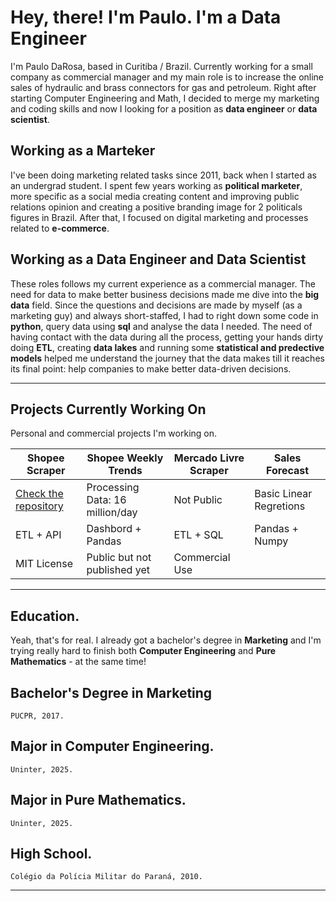 # Hey, there! I'm Paulo. I'm a Data Engineer

I'm Paulo DaRosa, based in Curitiba / Brazil. Currently working for a small company as commercial manager and my main role is to increase the online sales of hydraulic and brass connectors for gas and petroleum.
Right after starting Computer Engineering and Math, I decided to merge my marketing and coding skills and now I looking for a position as **data engineer** or **data scientist**. 

## Working as a Marteker
I've been doing marketing related tasks since 2011, back when I started as an undergrad student. I spent few years working as **political marketer**, more specific as a social media creating content and improving public relations opinion and creating a positive branding image for 2 politicals figures in Brazil. After that, I focused on digital marketing and processes related to **e-commerce**.  

## Working as a Data Engineer and Data Scientist
These roles follows my current experience as a commercial manager. The need for data to make better business decisions made me dive into the **big data** field. Since the questions and decisions are made by myself (as a marketing guy) and always short-staffed, I had to right down some code in **python**, query data using **sql** and analyse the data I needed. The need of having contact with the data during all the process, getting your hands dirty doing **ETL**, creating **data lakes** and running some **statistical and predective models** helped me understand the journey that the data makes till it reaches its final point: help companies to make better data-driven decisions.

---

## Projects Currently Working On
Personal and commercial projects I'm working on. 

| Shopee Scraper | Shopee Weekly Trends | Mercado Livre Scraper | Sales Forecast |
| ------------- | ------------- | ------------- |  ------------- |
| [Check the repository](https://github.com/paulodarosa/shopee-scraper/) | Processing Data: 16 million/day| Not Public  | Basic Linear Regretions  |
| ETL + API | Dashbord + Pandas | ETL + SQL | Pandas + Numpy |
| MIT License | Public but not published yet | Commercial Use |  | 


---

## Education.
Yeah, that's for real. I already got a bachelor's degree in **Marketing** and I'm trying really hard to finish both **Computer Engineering** and **Pure Mathematics** - at the same time! 
## Bachelor's Degree in **Marketing** 
    PUCPR, 2017. 
## Major in **Computer Engineering**.
    Uninter, 2025.
## Major in **Pure Mathematics**.
    Uninter, 2025.
## High School.
    Colégio da Polícia Militar do Paraná, 2010.

---
